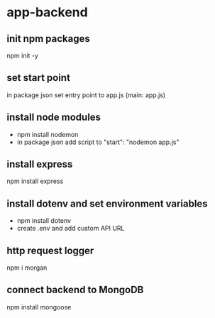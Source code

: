 # app-backend

## init npm packages

npm init -y

## set start point

in package json set entry point to app.js (main: app.js)

## install node modules

- npm install nodemon
- in package json add script to "start": "nodemon app.js"

## install express

npm install express

## install dotenv and set environment variables

- npm install dotenv
- create .env and add custom API URL

## http request logger

npm i morgan

## connect backend to MongoDB

npm install mongoose
